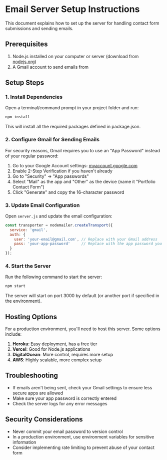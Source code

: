 # Email Server Setup Instructions

This document explains how to set up the server for handling contact form submissions and sending emails.

## Prerequisites

1. Node.js installed on your computer or server (download from [nodejs.org](https://nodejs.org/))
2. A Gmail account to send emails from

## Setup Steps

### 1. Install Dependencies

Open a terminal/command prompt in your project folder and run:

```bash
npm install
```

This will install all the required packages defined in package.json.

### 2. Configure Gmail for Sending Emails

For security reasons, Gmail requires you to use an "App Password" instead of your regular password:

1. Go to your Google Account settings: [myaccount.google.com](https://myaccount.google.com/)
2. Enable 2-Step Verification if you haven't already
3. Go to "Security" → "App passwords"
4. Select "Mail" as the app and "Other" as the device (name it "Portfolio Contact Form")
5. Click "Generate" and copy the 16-character password

### 3. Update Email Configuration

Open `server.js` and update the email configuration:

```javascript
const transporter = nodemailer.createTransport({
  service: 'gmail',
  auth: {
    user: 'your-email@gmail.com', // Replace with your Gmail address
    pass: 'your-app-password'     // Replace with the app password you generated
  }
});
```

### 4. Start the Server

Run the following command to start the server:

```bash
npm start
```

The server will start on port 3000 by default (or another port if specified in the environment).

## Hosting Options

For a production environment, you'll need to host this server. Some options include:

1. **Heroku**: Easy deployment, has a free tier
2. **Vercel**: Good for Node.js applications
3. **DigitalOcean**: More control, requires more setup
4. **AWS**: Highly scalable, more complex setup

## Troubleshooting

- If emails aren't being sent, check your Gmail settings to ensure less secure apps are allowed
- Make sure your app password is correctly entered
- Check the server logs for any error messages

## Security Considerations

- Never commit your email password to version control
- In a production environment, use environment variables for sensitive information
- Consider implementing rate limiting to prevent abuse of your contact form 